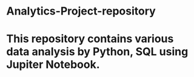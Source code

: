 # Analytics-Project-repository
# This  repository contains various data analysis by Python, SQL using Jupiter Notebook. 
